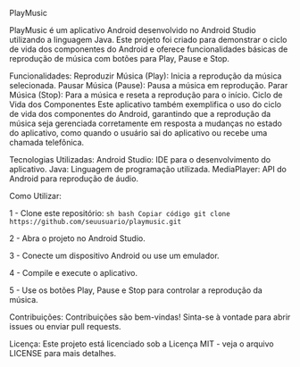 PlayMusic

PlayMusic é um aplicativo Android desenvolvido no Android Studio utilizando a linguagem Java. Este projeto foi criado para demonstrar o ciclo de vida dos componentes do Android e oferece funcionalidades básicas de reprodução de música com botões para Play, Pause e Stop.

Funcionalidades:
Reproduzir Música (Play): Inicia a reprodução da música selecionada.
Pausar Música (Pause): Pausa a música em reprodução.
Parar Música (Stop): Para a música e reseta a reprodução para o início.
Ciclo de Vida dos Componentes
Este aplicativo também exemplifica o uso do ciclo de vida dos componentes do Android, garantindo que a reprodução da música seja gerenciada corretamente em resposta a mudanças no estado do aplicativo, como quando o usuário sai do aplicativo ou recebe uma chamada telefônica.

Tecnologias Utilizadas:
Android Studio: IDE para o desenvolvimento do aplicativo.
Java: Linguagem de programação utilizada.
MediaPlayer: API do Android para reprodução de áudio.

Como Utilizar:

1 - Clone este repositório:
    ```sh
    bash
    Copiar código
    git clone https://github.com/seuusuario/playmusic.git
    ```

2 - Abra o projeto no Android Studio.

3 - Conecte um dispositivo Android ou use um emulador.

4 - Compile e execute o aplicativo.

5 - Use os botões Play, Pause e Stop para controlar a reprodução da música.

Contribuições:
Contribuições são bem-vindas! Sinta-se à vontade para abrir issues ou enviar pull requests.

Licença:
Este projeto está licenciado sob a Licença MIT - veja o arquivo LICENSE para mais detalhes.
